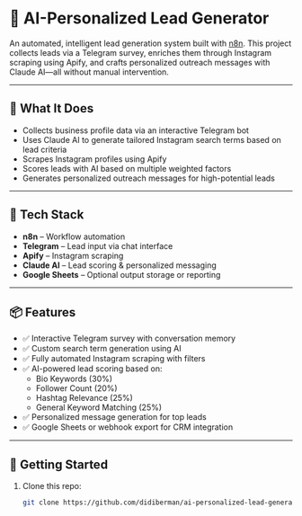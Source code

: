 # 🤖 AI-Personalized Lead Generator

An automated, intelligent lead generation system built with [n8n](https://n8n.io). This project collects leads via a Telegram survey, enriches them through Instagram scraping using Apify, and crafts personalized outreach messages with Claude AI—all without manual intervention.

---

## 🧠 What It Does

- Collects business profile data via an interactive Telegram bot
- Uses Claude AI to generate tailored Instagram search terms based on lead criteria
- Scrapes Instagram profiles using Apify
- Scores leads with AI based on multiple weighted factors
- Generates personalized outreach messages for high-potential leads

---

## 🔧 Tech Stack

- **n8n** – Workflow automation
- **Telegram** – Lead input via chat interface
- **Apify** – Instagram scraping
- **Claude AI** – Lead scoring & personalized messaging
- **Google Sheets** – Optional output storage or reporting

---

## 📦 Features

- ✅ Interactive Telegram survey with conversation memory
- ✅ Custom search term generation using AI
- ✅ Fully automated Instagram scraping with filters
- ✅ AI-powered lead scoring based on:
  - Bio Keywords (30%)
  - Follower Count (20%)
  - Hashtag Relevance (25%)
  - General Keyword Matching (25%)
- ✅ Personalized message generation for top leads
- ✅ Google Sheets or webhook export for CRM integration

---

## 🚀 Getting Started

1. Clone this repo:
   ```bash
   git clone https://github.com/didiberman/ai-personalized-lead-generator.git
